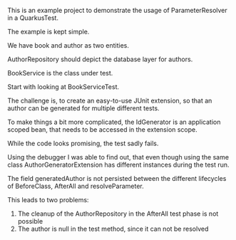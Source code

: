 This is an example project to demonstrate the usage of ParameterResolver in a QuarkusTest.

The example is kept simple. 

We have book and author as two entities.

AuthorRepository should depict the database layer for authors.

BookService is the class under test.

Start with looking at BookServiceTest.

The challenge is, to create an easy-to-use JUnit extension, so that an author can be generated for multiple different tests.

To make things a bit more complicated, the IdGenerator is an application scoped bean, that needs to be accessed in the extension scope.

While the code looks promising, the test sadly fails.

Using the debugger I was able to find out, that even though using the same class AuthorGeneratorExtension has different instances during the test run.

The field generatedAuthor is not persisted between the different lifecycles of BeforeClass, AfterAll and resolveParameter.

This leads to two problems: 

1) The cleanup of the AuthorRepository in the AfterAll test phase is not possible
2) The author is null in the test method, since it can not be resolved